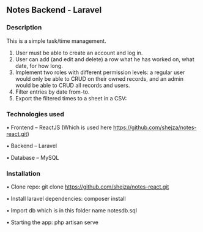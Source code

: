 ## Notes Backend - Laravel

### Description

This is a simple task/time management.
 1. User must be able to create an account and log in.
 2. User can add (and edit and delete) a row what he has worked on, what date, for how long.
 3. Implement two roles with different permission levels: a regular user would only be able to CRUD on their owned records, and an admin would be able to CRUD all records and users.
 4. Filter entries by date from-to.
 5. Export the filtered times to a sheet in a CSV:

### Technologies used 
• Frontend – ReactJS (Which is used here https://github.com/shejza/notes-react.git)

• Backend – Laravel

• Database – MySQL

### Installation
• Clone repo: git clone https://github.com/shejza/notes-react.git

• Install laravel dependencies: composer install

• Import db which is in this folder name notesdb.sql

• Starting the app: php artisan serve 
